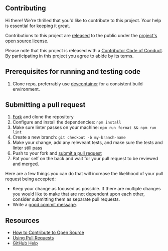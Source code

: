## Contributing

[fork]: https://github.com/advanced-security/codeql-sarif-security-standard-annotator/fork
[pr]: https://github.com/advanced-security/codeql-sarif-security-standard-annotator/compare
[code-of-conduct]: CODE_OF_CONDUCT.md

Hi there! We're thrilled that you'd like to contribute to this project. Your help is essential for keeping it great.

Contributions to this project are [released](https://help.github.com/articles/github-terms-of-service/#6-contributions-under-repository-license) to the public under the [project's open source license](LICENSE).

Please note that this project is released with a [Contributor Code of Conduct][code-of-conduct]. By participating in this project you agree to abide by its terms.

## Prerequisites for running and testing code

1. Clone repo, preferrably use [devcontainer](.devcontainer/devcontainer.json) for a consistent build environment.

## Submitting a pull request

1. [Fork][fork] and clone the repository
1. Configure and install the dependencies: `npm install`
1. Make sure linter passes on your machine: `npm run format && npm run lint`
1. Create a new branch: `git checkout -b my-branch-name`
1. Make your change, add any releveant tests, and make sure the tests and linter still pass
1. Push to your fork and [submit a pull request][pr]
1. Pat your self on the back and wait for your pull request to be reviewed and merged.

Here are a few things you can do that will increase the likelihood of your pull request being accepted:

- Keep your change as focused as possible. If there are multiple changes you would like to make that are not dependent upon each other, consider submitting them as separate pull requests.
- Write a [good commit message](http://tbaggery.com/2008/04/19/a-note-about-git-commit-messages.html).

## Resources

- [How to Contribute to Open Source](https://opensource.guide/how-to-contribute/)
- [Using Pull Requests](https://help.github.com/articles/about-pull-requests/)
- [GitHub Help](https://help.github.com)